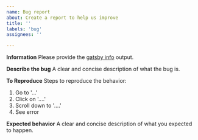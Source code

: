 ```yaml
---
name: Bug report
about: Create a report to help us improve
title: ''
labels: 'bug'
assignees: ''

---
```


**Information**
Please provide the [gatsby info](https://www.gatsbyjs.org/docs/gatsby-cli/#info) output.

**Describe the bug**
A clear and concise description of what the bug is.

**To Reproduce**
Steps to reproduce the behavior:
1. Go to '...'
2. Click on '....'
3. Scroll down to '....'
4. See error

**Expected behavior**
A clear and concise description of what you expected to happen.
